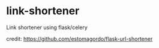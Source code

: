# link-shortener
Link shortener using flask/celery 

credit: https://github.com/estomagordo/flask-url-shortener
